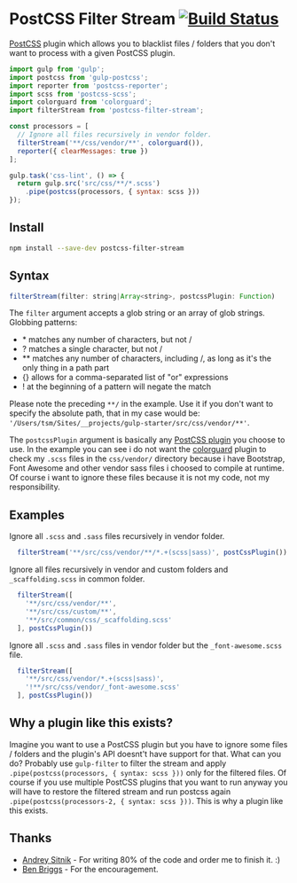 # PostCSS Filter Stream [![Build Status][ci-img]][ci]

[PostCSS] plugin which allows you to blacklist files / folders that you don't want to process with a given PostCSS plugin.

[PostCSS]: https://github.com/postcss/postcss
[ci-img]:  https://api.travis-ci.org/tsm91/postcss-filter-stream.svg
[ci]:      https://travis-ci.org/tsm91/postcss-filter-stream

```js
import gulp from 'gulp';
import postcss from 'gulp-postcss';
import reporter from 'postcss-reporter';
import scss from 'postcss-scss';
import colorguard from 'colorguard';
import filterStream from 'postcss-filter-stream';

const processors = [
  // Ignore all files recursively in vendor folder.
  filterStream('**/css/vendor/**', colorguard()),
  reporter({ clearMessages: true })
];

gulp.task('css-lint', () => {
  return gulp.src('src/css/**/*.scss')
    .pipe(postcss(processors, { syntax: scss }))
});
```

## Install

```sh
npm install --save-dev postcss-filter-stream
```

## Syntax

```js
filterStream(filter: string|Array<string>, postcssPlugin: Function)
```

The `filter` argument accepts a glob string or an array of glob strings. Globbing patterns:

- \* matches any number of characters, but not /
- ? matches a single character, but not /
- ** matches any number of characters, including /, as long as it's the only thing in a path part
- {} allows for a comma-separated list of "or" expressions
- ! at the beginning of a pattern will negate the match

Please note the preceding `**/` in the example. Use it if you don't want to specify the absolute path, that in my
case would be: `'/Users/tsm/Sites/__projects/gulp-starter/src/css/vendor/**'`.

The `postcssPlugin` argument is basically any [PostCSS plugin](http://postcss.parts/) you choose to use.
In the example you can see i do not want the [colorguard](https://github.com/SlexAxton/css-colorguard)
plugin to check my `.scss` files in the `css/vendor/` directory because i have Bootstrap, Font Awesome and other vendor
sass files i choosed to compile at runtime. Of course i want to ignore these files because it is not my code, not my responsibility.

## Examples

Ignore all `.scss` and `.sass` files recursively in vendor folder.
```js
  filterStream('**/src/css/vendor/**/*.+(scss|sass)', postCssPlugin())
```

Ignore all files recursively in vendor and custom folders and `_scaffolding.scss` in common folder.
```js
  filterStream([
    '**/src/css/vendor/**',
    '**/src/css/custom/**',
    '**/src/common/css/_scaffolding.scss'
  ], postCssPlugin())
```

Ignore all `.scss` and `.sass` files in vendor folder but the `_font-awesome.scss` file.
```js
  filterStream([
    '**/src/css/vendor/*.+(scss|sass)',
    '!**/src/css/vendor/_font-awesome.scss'
  ], postCssPlugin())
```

## Why a plugin like this exists?
Imagine you want to use a PostCSS plugin but you have to ignore some files / folders and the plugin's API doesnt't
have support for that. What can you do? Probably use `gulp-filter` to filter the stream and apply
`.pipe(postcss(processors, { syntax: scss }))` only for the filtered files. Of course if you use multiple PostCSS
plugins that you want to run anyway you will have to restore the filtered stream and run postcss again
`.pipe(postcss(processors-2, { syntax: scss }))`. This is why a plugin like this exists.

## Thanks

* [Andrey Sitnik](https://github.com/ai) - For writing 80% of the code and order me to finish it. :)
* [Ben Briggs](https://github.com/ben-eb) - For the encouragement.
